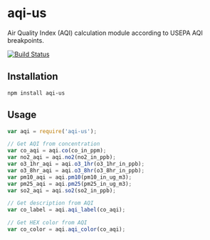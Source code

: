 # aqi-us

Air Quality Index (AQI) calculation module according to USEPA AQI breakpoints.

[![Build Status](https://travis-ci.org/RiANOl/aqi-us.svg?branch=master)](https://travis-ci.org/RiANOl/aqi-us)

## Installation

```
npm install aqi-us
```

## Usage

```javascript
var aqi = require('aqi-us');

// Get AQI from concentration
var co_aqi = aqi.co(co_in_ppm);
var no2_aqi = aqi.no2(no2_in_ppb);
var o3_1hr_aqi = aqi.o3_1hr(o3_1hr_in_ppb);
var o3_8hr_aqi = aqi.o3_8hr(o3_8hr_in_ppb);
var pm10_aqi = aqi.pm10(pm10_in_ug_m3);
var pm25_aqi = aqi.pm25(pm25_in_ug_m3);
var so2_aqi = aqi.so2(so2_in_ppb);

// Get description from AQI
var co_label = aqi.aqi_label(co_aqi);

// Get HEX color from AQI
var co_color = aqi.aqi_color(co_aqi);
```
